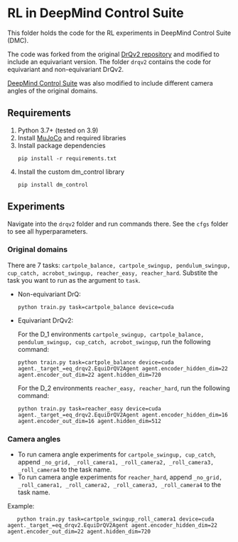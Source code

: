 # RL in DeepMind Control Suite
This folder holds the code for the RL experiments in DeepMind Control Suite (DMC).

The code was forked from the original [DrQv2 repository](https://github.com/facebookresearch/drqv2) and modified to include an equivariant version. The folder `drqv2` contains the code for equivariant and non-equivariant DrQv2.

[DeepMind Control Suite](https://github.com/deepmind/dm_control) was also modified to include different camera angles of the original domains. 

## Requirements
1. Python 3.7+ (tested on 3.9)
2. Install [MuJoCo](https://github.com/deepmind/mujoco) and required libraries
3. Install package dependencies
   ```
   pip install -r requirements.txt
   ```
4. Install the custom dm_control library
   ```
   pip install dm_control
   ```

## Experiments
Navigate into the `drqv2` folder and run commands there. See the `cfgs` folder to see all hyperparameters.

### Original domains
There are 7 tasks: `cartpole_balance, cartpole_swingup, pendulum_swingup, cup_catch, acrobot_swingup, reacher_easy, reacher_hard`. Substite the task you want to run as the argument to `task`.
- Non-equivariant DrQ: 
   ```
   python train.py task=cartpole_balance device=cuda
   ```
- Equivariant DrQv2: 

   For the D_1 environments `cartpole_swingup, cartpole_balance, pendulum_swingup, cup_catch, acrobot_swingup`, run the following command:
   ```
   python train.py task=cartpole_balance device=cuda agent._target_=eq_drqv2.EquiDrQV2Agent agent.encoder_hidden_dim=22 agent.encoder_out_dim=22 agent.hidden_dim=720
   ```

   For the D_2 environments `reacher_easy, reacher_hard`, run the following command:
   ```
   python train.py task=reacher_easy device=cuda agent._target_=eq_drqv2.EquiDrQV2Agent agent.encoder_hidden_dim=16 agent.encoder_out_dim=16 agent.hidden_dim=512
   ```

### Camera angles
- To run camera angle experiments for `cartpole_swingup, cup_catch`, append `_no_grid, _roll_camera1, _roll_camera2, _roll_camera3, _roll_camera4` to the task name.
- To run camera angle experiments for `reacher_hard`, append `_no_grid, _roll_camera1, _roll_camera2, _roll_camera3, _roll_camera4` to the task name.

Example:
```
   python train.py task=cartpole_swingup_roll_camera1 device=cuda agent._target_=eq_drqv2.EquiDrQV2Agent agent.encoder_hidden_dim=22 agent.encoder_out_dim=22 agent.hidden_dim=720
```
